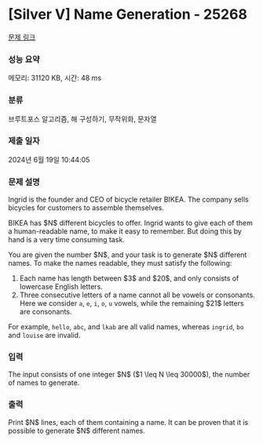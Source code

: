 # [Silver V] Name Generation - 25268 

[문제 링크](https://www.acmicpc.net/problem/25268) 

### 성능 요약

메모리: 31120 KB, 시간: 48 ms

### 분류

브루트포스 알고리즘, 해 구성하기, 무작위화, 문자열

### 제출 일자

2024년 6월 19일 10:44:05

### 문제 설명

<p>Ingrid is the founder and CEO of bicycle retailer BIKEA. The company sells bicycles for customers to assemble themselves.</p>

<p>BIKEA has $N$ different bicycles to offer. Ingrid wants to give each of them a human-readable name, to make it easy to remember. But doing this by hand is a very time consuming task. </p>

<p>You are given the number $N$, and your task is to generate $N$ different names. To make the names readable, they must satisfy the following:</p>

<ol>
	<li>Each name has length between $3$ and $20$, and only consists of lowercase  English letters.</li>
	<li>Three consecutive letters of a name cannot all be vowels or consonants.  Here we consider <code>a</code>, <code>e</code>, <code>i</code>, <code>o</code>, <code>u</code> vowels, while the remaining $21$ letters are consonants.</li>
</ol>

<p>For example, <code>hello</code>, <code>abc</code>, and <code>lkab</code> are all valid names, whereas <code>ingrid</code>, <code>bo</code> and <code>louise</code> are invalid. </p>

### 입력 

 <p>The input consists of one integer $N$ ($1 \leq N \leq 30000$), the number of names to generate.</p>

### 출력 

 <p>Print $N$ lines, each of them containing a name. It can be proven that it is possible to generate $N$ different names.</p>

